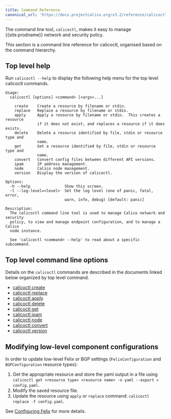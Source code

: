 ```yaml
---
title: Command Reference
canonical_url: 'https://docs.projectcalico.org/v3.2/reference/calicoctl/commands/'
---
```


The command line tool, `calicoctl`, makes it easy to manage {{site.prodname}} network
and security policy.

This section is a command line reference for calicoctl, organised based on 
the command hierarchy.

## Top level help

Run `calicoctl --help` to display the following help menu for the top level 
calicoctl commands.

```
Usage:
  calicoctl [options] <command> [<args>...]

    create    Create a resource by filename or stdin.
    replace   Replace a resource by filename or stdin.
    apply     Apply a resource by filename or stdin.  This creates a resource 
              if it does not exist, and replaces a resource if it does exists.
    delete    Delete a resource identified by file, stdin or resource type and
              name.
    get       Get a resource identified by file, stdin or resource type and 
              name.
    convert   Convert config files between different API versions.
    ipam      IP address management.
    node      Calico node management.
    version   Display the version of calicoctl.

Options:
  -h --help               Show this screen.
  -l --log-level=<level>  Set the log level (one of panic, fatal, error,
                          warn, info, debug) [default: panic]

Description:
  The calicoctl command line tool is used to manage Calico network and security
  policy, to view and manage endpoint configuration, and to manage a Calico 
  node instance.

  See 'calicoctl <command> --help' to read about a specific subcommand.
```

## Top level command line options

Details on the `calicoctl` commands are described in the documents linked below
organized by top level command.

-  [calicoctl create]({{site.baseurl}}/reference/calicoctl/commands/create)
-  [calicoctl replace]({{site.baseurl}}/reference/calicoctl/commands/replace)
-  [calicoctl apply]({{site.baseurl}}/reference/calicoctl/commands/apply)
-  [calicoctl delete]({{site.baseurl}}/reference/calicoctl/commands/delete)
-  [calicoctl get]({{site.baseurl}}/reference/calicoctl/commands/get)
-  [calicoctl ipam]({{site.baseurl}}/reference/calicoctl/commands/ipam)
-  [calicoctl node]({{site.baseurl}}/reference/calicoctl/commands/node)
-  [calicoctl convert]({{site.baseurl}}/reference/calicoctl/commands/convert)
-  [calicoctl version]({{site.baseurl}}/reference/calicoctl/commands/version)

## Modifying low-level component configurations

In order to update low-level Felix or BGP settings (`FelixConfiguration` and `BGPConfiguration` resource types):
1. Get the appropriate resource and store the yaml output in a file using `calicoctl get <resource type> <resource name> -o yaml --export > config.yaml`.
1. Modify the saved resource file.
1. Update the resource using `apply` or `replace` command: `calicoctl replace -f config.yaml`.

See [Configuring Felix]({{site.baseurl}}/reference/felix/configuration) for more details.
